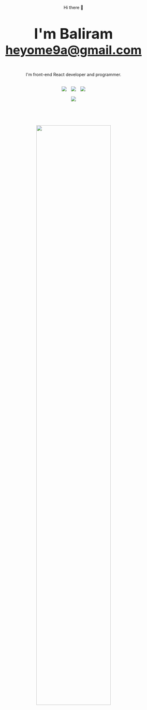 <p align="center"> Hi there 👋</p>

# <p align=center style="font-size:48">I'm Baliram </br><sub> heyome9a@gmail.com </sub></p>

<p align="center">I'm front-end React developer and programmer.</p>

<br>
<div style="display:flex; gap: 15px; justify-content:center; align-items: center;" align='center'>
  <a href="https://www.linkedin.com/in/baliram-kumar-0a9a0a214/" target="_blank">
    <img src="https://cdn.icon-icons.com/icons2/2530/PNG/128/linkedin_button_icon_151847.png" target="_blank"></a>
  <a href="https://www.codewars.com/users/0ME9A" target="_blank">
    <img src="https://cdn.icon-icons.com/icons2/2530/PNG/128/codewars_button_icon_151901.png" target="_blank"></a>
  <a href="https://www.hackerrank.com/ome9a" target="_blank">
    <img src="https://cdn.icon-icons.com/icons2/2530/PNG/128/hackerrank_button_icon_151894.png" target="_blank"></a>
</div>
</br>



<div align=center>
  <a href="https://www.codewars.com/users/0ME9A/" target="_blank">
  <img align='center' src="https://www.codewars.com/users/0ME9A/badges/large"/>
</a>
  
  </br></br></br>

  <img width=70% src="https://github-readme-stats.vercel.app/api?username=0ME9A&count_private=true&include_all_commits=true&show_icons=true&theme=dracula&hide_border=false&show_owner=true"/>
<!-- 
  <img width=60% src="https://github-readme-stats.vercel.app/api/top-langs/?username=0ME9A&theme=dracula&hide_border=false&&layout=compact"/> -->
</div>
